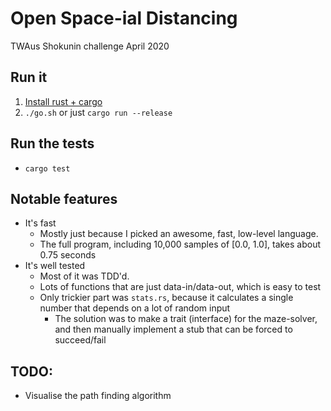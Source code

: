 # Open Space-ial Distancing

TWAus Shokunin challenge April 2020

## Run it

1. [Install rust + cargo](https://www.rust-lang.org/tools/install)
2. `./go.sh` or just `cargo run --release`

## Run the tests

- `cargo test`

## Notable features

- It's fast
    - Mostly just because I picked an awesome, fast, low-level language.
    - The full program, including 10,000 samples of [0.0, 1.0], takes about 0.75 seconds
- It's well tested
    - Most of it was TDD'd.
    - Lots of functions that are just data-in/data-out, which is easy to test
    - Only trickier part was `stats.rs`, because it calculates a single number that depends on a lot of random input
        - The solution was to make a trait (interface) for the maze-solver, and then manually implement a stub that can be forced to succeed/fail

## TODO:

- Visualise the path finding algorithm
